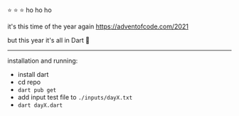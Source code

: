 :star: :star: :star:
ho ho ho

it's this time of the year again https://adventofcode.com/2021

but this year it's all in Dart :dart:

---

installation and running:
- install dart
- cd repo
- `dart pub get`
- add input test file to `./inputs/dayX.txt`
- `dart dayX.dart`

